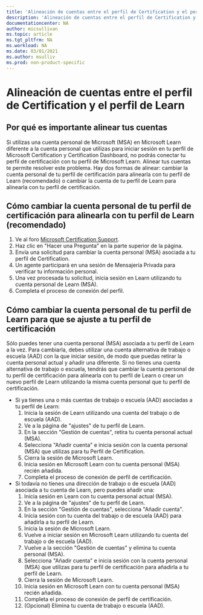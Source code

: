 ```yaml
---
title: 'Alineación de cuentas entre el perfil de Certification y el perfil de Learn | Microsoft Docs'
description: 'Alineación de cuentas entre el perfil de Certification y el perfil de Learn' 
documentationcenter: NA 
author: micsullivan
ms.topic: article
ms.tgt_pltfrm: NA
ms.workload: NA
ms.date: 03/01/2021
ms.author: msulliv
ms.prod: non-product-specific
---
```

# Alineación de cuentas entre el perfil de Certification y el perfil de Learn

## Por qué es importante alinear tus cuentas

Si utilizas una cuenta personal de Microsoft (MSA) en Microsoft Learn diferente a la cuenta personal que utilizas para iniciar sesión en tu perfil de Microsoft Certification y Certification Dashboard, no podrás conectar tu perfil de certificación con tu perfil de Microsoft Learn. Alinear tus cuentas te permite resolver este problema. Hay dos formas de alinear: cambiar la cuenta personal de tu perfil de certificación para alinearla con tu perfil de Learn (recomendado) o cambiar la cuenta de tu perfil de Learn para alinearla con tu perfil de certificación.

## Cómo cambiar la cuenta personal de tu perfil de certificación para alinearla con tu perfil de Learn (recomendado)

1. Ve al foro [Microsoft Certification Support](https://aka.ms/mcpforum). 
2. Haz clic en "Hacer una Pregunta" en la parte superior de la página. 
3. Envía una solicitud para cambiar la cuenta personal (MSA) asociada a tu perfil de Certification. 
4. Un agente participará en una sesión de Mensajería Privada para verificar tu información personal.  
5. Una vez procesada tu solicitud, inicia sesión en Learn utilizando tu cuenta personal de Learn (MSA). 
6. Completa el proceso de conexión del perfil. 

## Cómo cambiar la cuenta personal de tu perfil de Learn para que se ajuste a tu perfil de certificación

Sólo puedes tener una cuenta personal (MSA) asociada a tu perfil de Learn a la vez. Para cambiarla, debes utilizar una cuenta alternativa de trabajo o escuela (AAD) con la que iniciar sesión, de modo que puedas retirar la cuenta personal actual y añadir una diferente.  Si no tienes una cuenta alternativa de trabajo o escuela, tendrás que cambiar la cuenta personal de tu perfil de certificación para alinearla con tu perfil de Learn o crear un nuevo perfil de Learn utilizando la misma cuenta personal que tu perfil de certificación.

- Si ya tienes una o más cuentas de trabajo o escuela (AAD) asociadas a tu perfil de Learn:
    1. Inicia la sesión de Learn utilizando una cuenta del trabajo o de escuela (AAD).
    2. Ve a la página de "ajustes" de tu perfil de Learn.
    3. En la sección "Gestión de cuentas", retira tu cuenta personal actual (MSA).
    4. Selecciona "Añadir cuenta" e inicia sesión con la cuenta personal (MSA) que utilizas para tu Perfil de Certification.
    5. Cierra la sesión de Microsoft Learn.
    6. Inicia sesión en Microsoft Learn con tu cuenta personal (MSA) recién añadida.
    7. Completa el proceso de conexión de perfil de certificación.
- Si todavía no tienes una dirección de trabajo o de escuela (AAD) asociada a tu cuenta de Learn, pero puedes añadir una:
    1. Inicia sesión en Learn con tu cuenta personal actual (MSA).
    2. Ve a la página de "ajustes" de tu perfil de Learn.
    3. En la sección "Gestión de cuentas", selecciona "Añadir cuenta".
    4. Inicia sesión con tu cuenta del trabajo o de escuela (AAD) para añadirla a tu perfil de Learn.
    5. Inicia la sesión de Microsoft Learn.
    6. Vuelve a iniciar sesión en Microsoft Learn utilizando tu cuenta del trabajo o de escuela (AAD).
    7. Vuelve a la sección "Gestión de cuentas" y elimina tu cuenta personal (MSA).
    8. Selecciona "Añadir cuenta" e inicia sesión con la cuenta personal (MSA) que utilizas para tu perfil de certificación para añadirla a tu perfil de Learn.
    9. Cierra la sesión de Microsoft Learn.
    10. Inicia sesión en Microsoft Learn con tu cuenta personal (MSA) recién añadida.
    11. Completa el proceso de conexión de perfil de certificación.
    12. (Opcional) Elimina tu cuenta de trabajo o escuela (AAD).